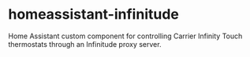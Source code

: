 # homeassistant-infinitude
Home Assistant custom component for controlling Carrier Infinity Touch thermostats through an Infinitude proxy server.
